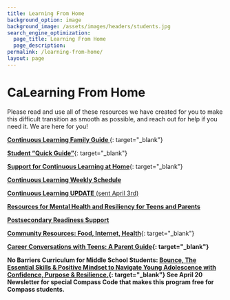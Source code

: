 ```yaml
---
title: Learning From Home
background_option: image
background_image: /assets/images/headers/students.jpg
search_engine_optimization:
  page_title: Learning From Home
  page_description:
permalink: /learning-from-home/
layout: page
---
```


# CaLearning From Home

Please read and use all of these resources we have created for you to make this difficult transition as smooth as possible, and reach out for help if you need it. We are here for you\!

[**Continuous Learning Family Guide&nbsp;**](https://drive.google.com/open?id=1lyWSSwwEdNhnmgMhjV1Rq9S_nlaDVHTy){: target="_blank"}

[**Student “Quick Guide”**](https://drive.google.com/open?id=1yAzb4_dKSXlZD76b54ZBpW8hXGuZo-cF){: target="_blank"}

[**Support for Continuous Learning at Home**](https://drive.google.com/open?id=1J5JxZ36yjfBN2vNUcV-Xt0VMtOhkDBUC){: target="_blank"}

[**Continuous Learning Weekly Schedule**](https://drive.google.com/open?id=1X3BvW8NHL8CIX1-A-rpUrp2OFZq4QGOr)

[**Continuous Learning UPDATE**&nbsp;(sent April 3rd)](https://drive.google.com/open?id=1gMmN7n6Pz3ItHyeuBIw3FT20v64XtHsk)

[**Resources for Mental Health and Resiliency for Teens and Parents**](https://docs.google.com/presentation/d/1xaExw9RTWT85kurmMY48gGnxgPtBIN_tjDMGbAZLLrI/edit?ts=5e8f890c#slide=id.g831ef6869f_0_14)

[**Postsecondary Readiness Support**](https://docs.google.com/document/d/1M9w5O2o1Q2g2bUBQ-qSSqFF7IBhEx3lofnB_rKmw_bU/edit)

[**Community Resources: Food, Internet, Health**](https://docs.google.com/document/d/1bY85F4oAU8Q52CE3hTvYkBgTOidohj_-2zJZiJO5fo8/edit){: target="_blank"}

**[Career Conversations with Teens: A Parent Guide](https://drive.google.com/file/d/1SajdB-xBHVeifn8bVqAyfjaZ_qt7RfIZ/view?usp=sharing){: target="_blank"}**

**No Barriers Curriculum for Middle School Students: [Bounce, The Essential Skills & Positive Mindset to Navigate Young Adolescence with Confidence, Purpose & Resilience.](https://www.nobarriersleadership.com/bounce?utm_campaign=COVID-19&amp;utm_source=hs_email&amp;utm_medium=email&amp;utm_content=86284823&amp;_hsenc=p2ANqtz--Dyo1IQTv533MODFSIWc1oKXuEKLplaGUoi90FQv-tp8YxyefNUXXrqM4PsXvR0uZzMMcaddpLGPKUeauUag7E-JuxMu06hHSvHQvTRl9YcEdK4nw&amp;_hsmi=86284823){: target="_blank"} See April 20 Newsletter for special Compass Code that makes this program free for Compass students.**

&nbsp;